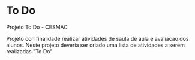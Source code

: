 # To Do
Projeto To Do - CESMAC

Projeto con finalidade realizar atividades de saula de aula e avaliacao dos alunos.
Neste projeto deveria ser criado uma lista de atividades a serem realizadas "To Do"

